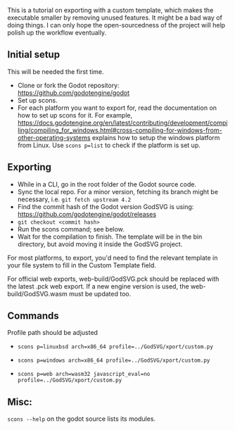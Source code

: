 This is a tutorial on exporting with a custom template, which makes the executable smaller by removing unused features. It might be a bad way of doing things. I can only hope the open-sourcedness of the project will help polish up the workflow eventually.

## Initial setup

This will be needed the first time.

- Clone or fork the Godot repository: https://github.com/godotengine/godot
- Set up scons.
- For each platform you want to export for, read the documentation on how to set up scons for it. For example, https://docs.godotengine.org/en/latest/contributing/development/compiling/compiling_for_windows.html#cross-compiling-for-windows-from-other-operating-systems explains how to setup the windows platform from Linux. Use `scons p=list` to check if the platform is set up.

## Exporting

- While in a CLI, go in the root folder of the Godot source code.
- Sync the local repo. For a minor version, fetching its branch might be necessary, i.e. `git fetch upstream 4.2`
- Find the commit hash of the Godot version GodSVG is using: https://github.com/godotengine/godot/releases
- `git checkout <commit hash>`
- Run the scons command; see below.
- Wait for the compilation to finish. The template will be in the bin directory, but avoid moving it inside the GodSVG project.

For most platforms, to export, you'd need to find the relevant template in your file system to fill in the Custom Template field.

For official web exports, web-build/GodSVG.pck should be replaced with the latest .pck web export. If a new engine version is used, the web-build/GodSVG.wasm must be updated too.

## Commands

Profile path should be adjusted

- `scons p=linuxbsd arch=x86_64 profile=../GodSVG/xport/custom.py`

- `scons p=windows arch=x86_64 profile=../GodSVG/xport/custom.py`

- `scons p=web arch=wasm32 javascript_eval=no profile=../GodSVG/xport/custom.py`

## Misc:

`scons --help` on the godot source lists its modules.

